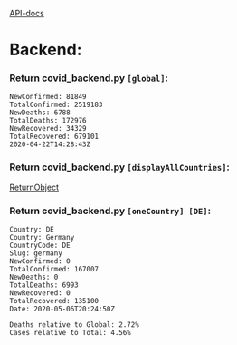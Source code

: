 [API-docs](https://documenter.getpostman.com/view/10808728/SzS8rjbc?version=latest#9739c95f-ef1d-489b-97a9-0a6dfe2f74d8)

# Backend:

### Return covid_backend.py `[global]`:

```
NewConfirmed: 81849
TotalConfirmed: 2519183
NewDeaths: 6788
TotalDeaths: 172976
NewRecovered: 34329
TotalRecovered: 679101
2020-04-22T14:28:43Z
```
### Return covid_backend.py `[displayAllCountries]`:

[ReturnObject](https://raw.githubusercontent.com/xNaCly/scripts/master/Covid19/available_countries.txt)

### Return covid_backend.py `[oneCountry] [DE]`:
```
Country: DE
Country: Germany
CountryCode: DE
Slug: germany
NewConfirmed: 0
TotalConfirmed: 167007
NewDeaths: 0
TotalDeaths: 6993
NewRecovered: 0
TotalRecovered: 135100
Date: 2020-05-06T20:24:50Z

Deaths relative to Global: 2.72%
Cases relative to Total: 4.56%
```
